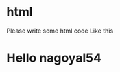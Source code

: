 # html
Please write some html code
Like this
<!DOCTYPE html>
<html>
<head>
	<title>
		HTML WEBPAGE
	</title>
</head>
<body>
<h1>Hello nagoyal54</h1>
</body>
</html>
